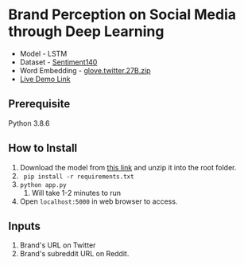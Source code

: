 
# Brand Perception on Social Media through Deep Learning



- Model - LSTM
- Dataset - [Sentiment140](http://help.sentiment140.com/for-students) 
- Word Embedding - [glove.twitter.27B.zip](https://nlp.stanford.edu/projects/glove/) 
- [Live Demo Link](http://a17109cba152.ngrok.io/)

## Prerequisite

Python 3.8.6

## How to Install	

1. Download the model from [this link](https://drive.google.com/file/d/1AcY93i198BP9dEg0FBXqvTrHCfVLfD_I/view?usp=sharing) and unzip it into the root folder.
2. ``` pip install -r requirements.txt```
3. ```python app.py```
   1. Will take 1-2 minutes to run
4. Open ```localhost:5000``` in web browser to access.

## Inputs

1. Brand's URL on Twitter
2. Brand's subreddit URL on Reddit.